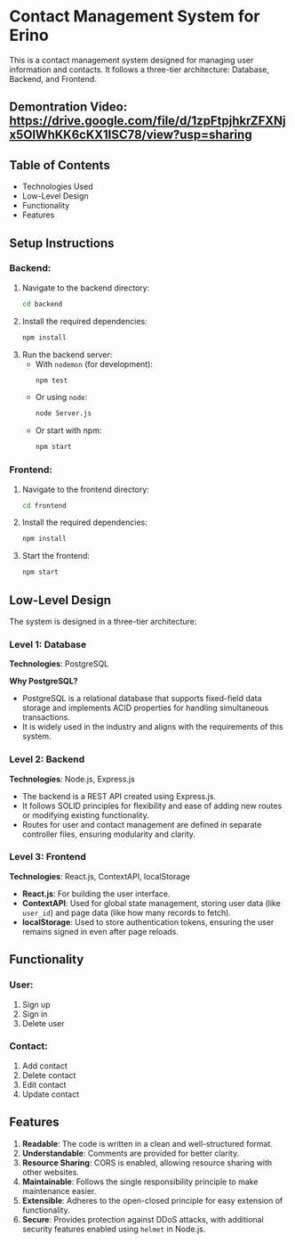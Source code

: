 # Contact Management System for Erino

This is a contact management system designed for managing user information and contacts. It follows a three-tier architecture: Database, Backend, and Frontend.

## Demontration Video: https://drive.google.com/file/d/1zpFtpjhkrZFXNjx5OlWhKK6cKX1ISC78/view?usp=sharing

## Table of Contents

- Technologies Used
- Low-Level Design
- Functionality
- Features

## Setup Instructions

### Backend:
1. Navigate to the backend directory:
   ```bash
   cd backend
   ```
2. Install the required dependencies:
   ```bash
   npm install
   ```
3. Run the backend server:
   - With `nodemon` (for development):
     ```bash
     npm test
     ```
   - Or using `node`:
     ```bash
     node Server.js
     ```
   - Or start with npm:
     ```bash
     npm start
     ```

### Frontend:
1. Navigate to the frontend directory:
   ```bash
   cd frontend
   ```
2. Install the required dependencies:
   ```bash
   npm install
   ```
3. Start the frontend:
   ```bash
   npm start
   ```

## Low-Level Design

The system is designed in a three-tier architecture:

### Level 1: Database

**Technologies**: PostgreSQL

**Why PostgreSQL?**
- PostgreSQL is a relational database that supports fixed-field data storage and implements ACID properties for handling simultaneous transactions.
- It is widely used in the industry and aligns with the requirements of this system.

### Level 2: Backend

**Technologies**: Node.js, Express.js

- The backend is a REST API created using Express.js.
- It follows SOLID principles for flexibility and ease of adding new routes or modifying existing functionality.
- Routes for user and contact management are defined in separate controller files, ensuring modularity and clarity.

### Level 3: Frontend

**Technologies**: React.js, ContextAPI, localStorage

- **React.js**: For building the user interface.
- **ContextAPI**: Used for global state management, storing user data (like `user_id`) and page data (like how many records to fetch).
- **localStorage**: Used to store authentication tokens, ensuring the user remains signed in even after page reloads.

## Functionality

### User:
1. Sign up
2. Sign in
3. Delete user

### Contact:
1. Add contact
2. Delete contact
3. Edit contact
4. Update contact

## Features

1. **Readable**: The code is written in a clean and well-structured format.
2. **Understandable**: Comments are provided for better clarity.
3. **Resource Sharing**: CORS is enabled, allowing resource sharing with other websites.
4. **Maintainable**: Follows the single responsibility principle to make maintenance easier.
5. **Extensible**: Adheres to the open-closed principle for easy extension of functionality.
6. **Secure**: Provides protection against DDoS attacks, with additional security features enabled using `helmet` in Node.js.
